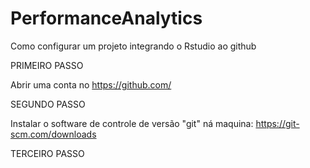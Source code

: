 # PerformanceAnalytics

Como configurar um projeto integrando o Rstudio ao github

PRIMEIRO PASSO

Abrir uma conta no https://github.com/

SEGUNDO PASSO

Instalar o software de controle de versão "git" ná maquina: https://git-scm.com/downloads

TERCEIRO PASSO




